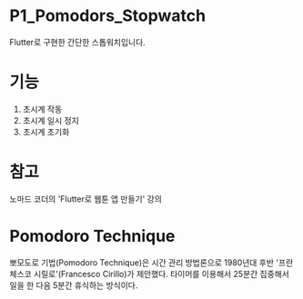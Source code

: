 # P1_Pomodors_Stopwatch

Flutter로 구현한 간단한 스톱워치입니다.

# 기능

1. 초시계 작동
2. 초시계 일시 정지
3. 초시계 초기화

# 참고

노마드 코더의 'Flutter로 웹툰 앱 만들기' 강의

# Pomodoro Technique

뽀모도로 기법(Pomodoro Technique)은 시간 관리 방법론으로 1980년대 후반 '프란체스코 시릴로'(Francesco Cirillo)가 제안했다.
타이머를 이용해서 25분간 집중해서 일을 한 다음 5분간 휴식하는 방식이다.
